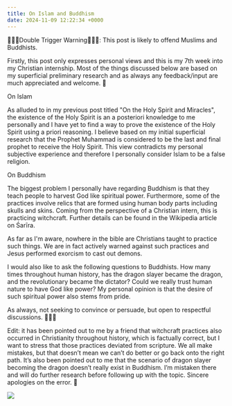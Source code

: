 ```yaml
---
title: On Islam and Buddhism
date: 2024-11-09 12:22:34 +0000
---
```


🚨🚨🚨Double Trigger Warning🚨🚨🚨: This post is likely to offend Muslims and Buddhists.

Firstly, this post only expresses personal views and this is my 7th week into my Christian internship. Most of the things discussed below are based on my superficial preliminary research and as always any feedback/input are much appreciated and welcome. 🙏

On Islam

As alluded to in my previous post titled "On the Holy Spirit and Miracles", the existence of the Holy Spirit is an a posteriori knowledge to me personally and I have yet to find a way to prove the existence of the Holy Spirit using a priori reasoning. I believe based on my initial superficial research that the Prophet Muhammad is considered to be the last and final prophet to receive the Holy Spirit. This view contradicts my personal subjective experience and therefore I personally consider Islam to be a false religion.

On Buddhism

The biggest problem I personally have regarding Buddhism is that they teach people to harvest God like spiritual power. Furthermore, some of the practices involve relics that are formed using human body parts including skulls and skins. Coming from the perspective of a Christian intern, this is practicing witchcraft. Further details can be found in the Wikipedia article on Śarīra.

As far as I'm aware, nowhere in the bible are Christians taught to practice such things. We are in fact actively warned against such practices and Jesus performed exorcism to cast out demons.

I would also like to ask the following questions to Buddhists. How many times throughout human history, has the dragon slayer became the dragon, and the revolutionary became the dictator? Could we really trust human nature to have God like power? My personal opinion is that the desire of such spiritual power also stems from pride.

As always, not seeking to convince or persuade, but open to respectful discussions. 🙏🫶😘

Edit: it has been pointed out to me by a friend that witchcraft practices also occurred in Christianity throughout history, which is factually correct, but I want to stress that those practices deviated from scripture. We all make mistakes, but that doesn’t mean we can’t do better or go back onto the right path. It’s also been pointed out to me that the scenario of dragon slayer becoming the dragon doesn’t really exist in Buddhism. I’m mistaken there and will do further research before following up with the topic. Sincere apologies on the error. 🙏

![](/68322b9d778ce84a3994d47e1210f7c5.gif)